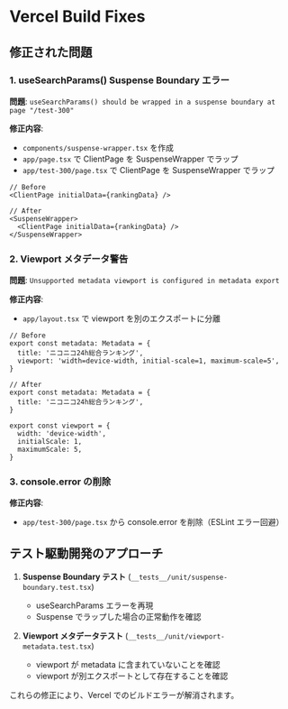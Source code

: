 # Vercel Build Fixes

## 修正された問題

### 1. useSearchParams() Suspense Boundary エラー
**問題**: `useSearchParams() should be wrapped in a suspense boundary at page "/test-300"`

**修正内容**:
- `components/suspense-wrapper.tsx` を作成
- `app/page.tsx` で ClientPage を SuspenseWrapper でラップ
- `app/test-300/page.tsx` で ClientPage を SuspenseWrapper でラップ

```tsx
// Before
<ClientPage initialData={rankingData} />

// After
<SuspenseWrapper>
  <ClientPage initialData={rankingData} />
</SuspenseWrapper>
```

### 2. Viewport メタデータ警告
**問題**: `Unsupported metadata viewport is configured in metadata export`

**修正内容**:
- `app/layout.tsx` で viewport を別のエクスポートに分離

```tsx
// Before
export const metadata: Metadata = {
  title: 'ニコニコ24h総合ランキング',
  viewport: 'width=device-width, initial-scale=1, maximum-scale=5',
}

// After
export const metadata: Metadata = {
  title: 'ニコニコ24h総合ランキング',
}

export const viewport = {
  width: 'device-width',
  initialScale: 1,
  maximumScale: 5,
}
```

### 3. console.error の削除
**修正内容**:
- `app/test-300/page.tsx` から console.error を削除（ESLint エラー回避）

## テスト駆動開発のアプローチ

1. **Suspense Boundary テスト** (`__tests__/unit/suspense-boundary.test.tsx`)
   - useSearchParams エラーを再現
   - Suspense でラップした場合の正常動作を確認

2. **Viewport メタデータテスト** (`__tests__/unit/viewport-metadata.test.tsx`)
   - viewport が metadata に含まれていないことを確認
   - viewport が別エクスポートとして存在することを確認

これらの修正により、Vercel でのビルドエラーが解消されます。